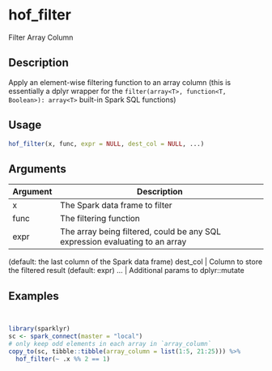 # hof_filter


Filter Array Column




## Description

Apply an element-wise filtering function to an array column
(this is essentially a dplyr wrapper for the
``filter(array<T>, function<T, Boolean>): array<T>`` built-in Spark SQL functions)





## Usage
```r
hof_filter(x, func, expr = NULL, dest_col = NULL, ...)
```




## Arguments


Argument      |Description
------------- |----------------
x | The Spark data frame to filter
func | The filtering function
expr | The array being filtered, could be any SQL expression evaluating to an array
(default: the last column of the Spark data frame)
dest_col | Column to store the filtered result (default: expr)
... | Additional params to dplyr::mutate






## Examples

```r


library(sparklyr)
sc <- spark_connect(master = "local")
# only keep odd elements in each array in `array_column`
copy_to(sc, tibble::tibble(array_column = list(1:5, 21:25))) %>%
  hof_filter(~ .x %% 2 == 1)

```





